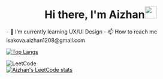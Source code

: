 <h1 align="center">Hi there, I'm Aizhan<img src="https://github.com/blackcater/blackcater/raw/main/images/Hi.gif" height="32"/></h1>
- 🌱 I’m currently learning UX/UI Design 
- 📫 How to reach me isakova.aizhan1208@gmail.com


[![Top Langs](https://github-readme-stats.vercel.app/api/top-langs/?username=jxxllay)](https://github.com/jxxllay/github-readme-stats)

![LeetCode](https://img.shields.io/badge/LeetCode-000000?style=for-the-badge&logo=LeetCode&logoColor=#d16c06)</br>
[![Aizhan's LeetCode stats](https://leetcode-stats-six.vercel.app/api?username=jxxllay&theme=dark)](https://github.com/jxxllay/leetcode-stats)






